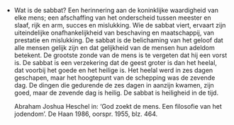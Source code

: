 - Wat is de sabbat? Een herinnering aan de koninklijke waardigheid van elke mens; een afschaffing van het onderscheid tussen meester en slaaf, rijk en arm, succes en mislukking. Wie de sabbat viert, ervaart zijn uiteindelijke onafhankelijkheid van beschaving en maatschappij, van prestatie en mislukking. De sabbat is de belichaming van het geloof dat alle mensen gelijk zijn en dat gelijkheid van de mensen hun adeldom betekent. De grootste zonde van de mens is te vergeten dat hij een vorst is. De sabbat is een verzekering dat de geest groter is dan het heelal, dat voorbij het goede en het heilige is. Het heelal werd in zes dagen geschapen, maar het hoogtepunt van de schepping was de zevende dag. De dingen die gedurende de zes dagen in aanzijn kwamen, zijn goed, maar de zevende dag is heilig. De sabbat is heiligheid in de tijd.  
  
  Abraham Joshua Heschel in: ‘God zoekt de mens. Een filosofie van het jodendom’. De Haan 1986, oorspr. 1955, blz. 464.